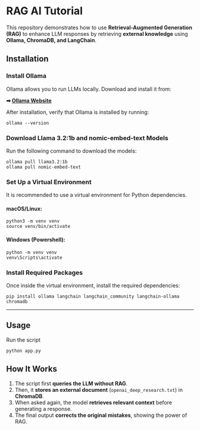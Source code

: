 # RAG AI Tutorial

This repository demonstrates how to use **Retrieval-Augmented Generation (RAG)** to enhance LLM responses by retrieving **external knowledge** using **Ollama, ChromaDB, and LangChain**.

## Installation

### Install Ollama

Ollama allows you to run LLMs locally. Download and install it from:

**➡ [Ollama Website](https://ollama.com/)**

After installation, verify that Ollama is installed by running:

    ollama --version

### Download Llama 3.2:1b and nomic-embed-text Models

Run the following command to download the models:

    ollama pull llama3.2:1b
    ollama pull nomic-embed-text

### Set Up a Virtual Environment

It is recommended to use a virtual environment for Python dependencies.

#### macOS/Linux:

    python3 -m venv venv
    source venv/bin/activate

#### Windows (Powershell):

    python -m venv venv
    venv\Scripts\activate

### Install Required Packages

Once inside the virtual environment, install the required dependencies:

    pip install ollama langchain langchain_community langchain-ollama chromadb

---

## Usage

Run the script

    python app.py

## How It Works

1. The script first **queries the LLM without RAG**.
2. Then, it **stores an external document** (`openai_deep_research.txt`) in **ChromaDB**.
3. When asked again, the model **retrieves relevant context** before generating a response.
4. The final output **corrects the original mistakes**, showing the power of RAG.

